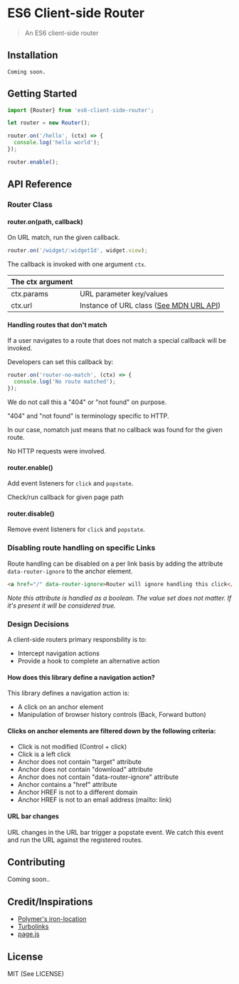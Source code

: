 # ES6 Client-side Router
> An ES6 client-side router

## Installation
```
Coming soon.
```

## Getting Started
```javascript
import {Router} from 'es6-client-side-router';

let router = new Router();

router.on('/hello', (ctx) => {
  console.log('hello world');
});

router.enable();
```

## API Reference
### Router Class
#### router.on(path, callback)
On URL match, run the given callback.

```javascript
router.on('/widget/:widgetId', widget.view);
```

The callback is invoked with one argument `ctx`.

|  The ctx argument | |
| ---------- | ------ |
| ctx.params | URL parameter key/values |
| ctx.url | Instance of URL class ([See MDN URL API](https://developer.mozilla.org/en-US/docs/Web/API/URL)) |

#### Handling routes that don't match
If a user navigates to a route that does not match a special callback will be invoked.

Developers can set this callback by:

```javascript
router.on('router-no-match', (ctx) => {
  console.log('No route matched');
});
```

We do not call this a "404" or "not found" on purpose.

"404" and "not found" is terminology specific to HTTP.

In our case, nomatch just means that no callback was found for the given route.

No HTTP requests were involved.

#### router.enable()
Add event listeners for `click` and `popstate`.

Check/run callback for given page path

#### router.disable()
Remove event listeners for `click` and `popstate`.

### Disabling route handling on specific Links
Route handling can be disabled on a per link basis by adding the attribute `data-router-ignore` to the anchor element.

```html
<a href="/" data-router-ignore>Router will ignore handling this click</a>
```

*Note this attribute is handled as a boolean. The value set does not matter. If it's present it will be considered true.*

### Design Decisions
A client-side routers primary responsbility is to:
* Intercept navigation actions
* Provide a hook to complete an alternative action

#### How does this library define a navigation action?
 This library defines a navigation action is:
* A click on an anchor element
* Manipulation of browser history controls (Back, Forward button)

#### Clicks on anchor elements are filtered down by the following criteria:
* Click is not modified (Control + click)
* Click is a left click
* Anchor does not contain "target" attribute
* Anchor does not contain "download" attribute
* Anchor does not contain "data-router-ignore" attribute
* Anchor contains a "href" attribute
* Anchor HREF is not to a different domain
* Anchor HREF is not to an email address (mailto: link)

#### URL bar changes
URL changes in the URL bar trigger a popstate event. We catch this event
and run the URL against the registered routes.

## Contributing
Coming soon..

## Credit/Inspirations
* [Polymer's iron-location](https://github.com/PolymerElements/iron-location)
* [Turbolinks](https://github.com/turbolinks/turbolinks)
* [page.js](https://github.com/visionmedia/page.js)

## License
MIT (See LICENSE)